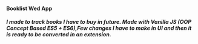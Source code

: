 #### Booklist Wed App 
##### I made to track books I have to buy in future. Made with Vanilla JS (OOP Concept Based ES5 + ES6),Few changes I have to make in UI and then it is ready to be converted in an extension. 